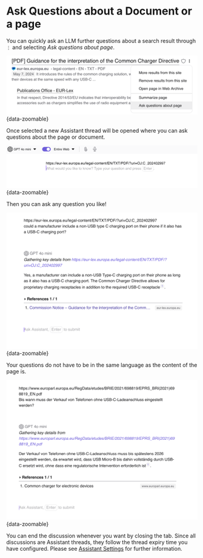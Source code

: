 # Ask Questions about a Document or a page

You can quickly ask an LLM further questions about a search result through `⋮` and selecting *Ask questions about page*.

![Ask Questions](media/ask_questions.png){data-zoomable}

Once selected a new Assistant thread will be opened where you can ask questions about the page or document.

![New Thread](media/discuss_assistant.png){data-zoomable}

Then you can ask any question you like!

![Assistant Answer](media/discuss_answer.png){data-zoomable}

Your questions do not have to be in the same language as the content of the page is.

![Document Discussion in German](media/ask_question_other_language.png){data-zoomable}

You can end the discussion whenever you want by closing the tab.
Since all discussions are Assistant threads, they follow the thread expiry time you have configured.
Please see [Assistant Settings](./assistant.md#threads) for further information.

